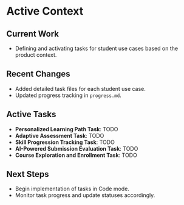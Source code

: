 # Active Context

## Current Work
- Defining and activating tasks for student use cases based on the product context.

## Recent Changes
- Added detailed task files for each student use case.
- Updated progress tracking in `progress.md`.

## Active Tasks
- **Personalized Learning Path Task**: TODO
- **Adaptive Assessment Task**: TODO
- **Skill Progression Tracking Task**: TODO
- **AI-Powered Submission Evaluation Task**: TODO
- **Course Exploration and Enrollment Task**: TODO

## Next Steps
- Begin implementation of tasks in Code mode.
- Monitor task progress and update statuses accordingly.
